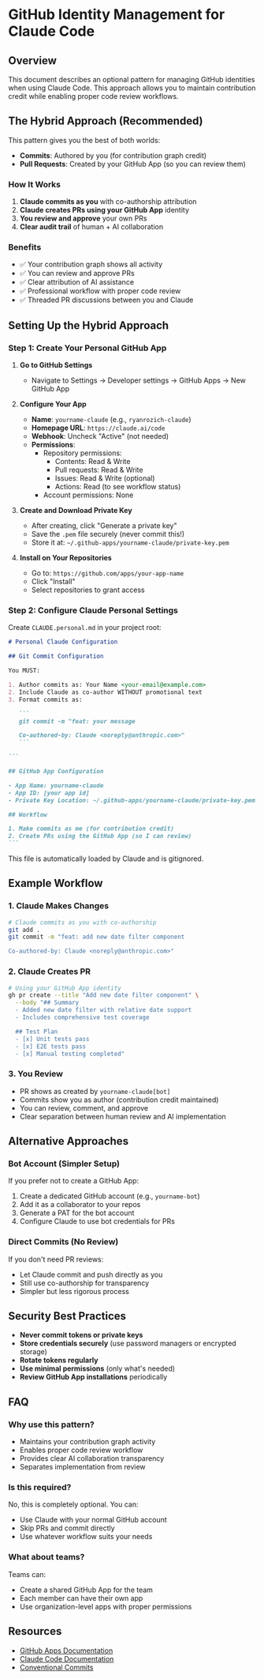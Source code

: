 # GitHub Identity Management for Claude Code

## Overview

This document describes an optional pattern for managing GitHub identities when using Claude Code. This approach allows you to maintain contribution credit while enabling proper code review workflows.

## The Hybrid Approach (Recommended)

This pattern gives you the best of both worlds:

- **Commits**: Authored by you (for contribution graph credit)
- **Pull Requests**: Created by your GitHub App (so you can review them)

### How It Works

1. **Claude commits as you** with co-authorship attribution
2. **Claude creates PRs using your GitHub App** identity
3. **You review and approve** your own PRs
4. **Clear audit trail** of human + AI collaboration

### Benefits

- ✅ Your contribution graph shows all activity
- ✅ You can review and approve PRs
- ✅ Clear attribution of AI assistance
- ✅ Professional workflow with proper code review
- ✅ Threaded PR discussions between you and Claude

## Setting Up the Hybrid Approach

### Step 1: Create Your Personal GitHub App

1. **Go to GitHub Settings**

   - Navigate to Settings → Developer settings → GitHub Apps → New GitHub App

2. **Configure Your App**

   - **Name**: `yourname-claude` (e.g., `ryanrozich-claude`)
   - **Homepage URL**: `https://claude.ai/code`
   - **Webhook**: Uncheck "Active" (not needed)
   - **Permissions**:
     - Repository permissions:
       - Contents: Read & Write
       - Pull requests: Read & Write
       - Issues: Read & Write (optional)
       - Actions: Read (to see workflow status)
     - Account permissions: None

3. **Create and Download Private Key**

   - After creating, click "Generate a private key"
   - Save the `.pem` file securely (never commit this!)
   - Store it at: `~/.github-apps/yourname-claude/private-key.pem`

4. **Install on Your Repositories**
   - Go to: `https://github.com/apps/your-app-name`
   - Click "Install"
   - Select repositories to grant access

### Step 2: Configure Claude Personal Settings

Create `CLAUDE.personal.md` in your project root:

````markdown
# Personal Claude Configuration

## Git Commit Configuration

You MUST:

1. Author commits as: Your Name <your-email@example.com>
2. Include Claude as co-author WITHOUT promotional text
3. Format commits as:

   ```
   git commit -m "feat: your message

   Co-authored-by: Claude <noreply@anthropic.com>"
   ```

```

## GitHub App Configuration

- App Name: yourname-claude
- App ID: [your app id]
- Private Key Location: ~/.github-apps/yourname-claude/private-key.pem

## Workflow

1. Make commits as me (for contribution credit)
2. Create PRs using the GitHub App (so I can review)
```
````

This file is automatically loaded by Claude and is gitignored.

## Example Workflow

### 1. Claude Makes Changes

```bash
# Claude commits as you with co-authorship
git add .
git commit -m "feat: add new date filter component

Co-authored-by: Claude <noreply@anthropic.com>"
```

### 2. Claude Creates PR

```bash
# Using your GitHub App identity
gh pr create --title "Add new date filter component" \
  --body "## Summary
  - Added new date filter with relative date support
  - Includes comprehensive test coverage

  ## Test Plan
  - [x] Unit tests pass
  - [x] E2E tests pass
  - [x] Manual testing completed"
```

### 3. You Review

- PR shows as created by `yourname-claude[bot]`
- Commits show you as author (contribution credit maintained)
- You can review, comment, and approve
- Clear separation between human review and AI implementation

## Alternative Approaches

### Bot Account (Simpler Setup)

If you prefer not to create a GitHub App:

1. Create a dedicated GitHub account (e.g., `yourname-bot`)
2. Add it as a collaborator to your repos
3. Generate a PAT for the bot account
4. Configure Claude to use bot credentials for PRs

### Direct Commits (No Review)

If you don't need PR reviews:

- Let Claude commit and push directly as you
- Still use co-authorship for transparency
- Simpler but less rigorous process

## Security Best Practices

- **Never commit tokens or private keys**
- **Store credentials securely** (use password managers or encrypted storage)
- **Rotate tokens regularly**
- **Use minimal permissions** (only what's needed)
- **Review GitHub App installations** periodically

## FAQ

### Why use this pattern?

- Maintains your contribution graph activity
- Enables proper code review workflow
- Provides clear AI collaboration transparency
- Separates implementation from review

### Is this required?

No, this is completely optional. You can:

- Use Claude with your normal GitHub account
- Skip PRs and commit directly
- Use whatever workflow suits your needs

### What about teams?

Teams can:

- Create a shared GitHub App for the team
- Each member can have their own app
- Use organization-level apps with proper permissions

## Resources

- [GitHub Apps Documentation](https://docs.github.com/en/apps)
- [Claude Code Documentation](https://docs.anthropic.com/en/docs/claude-code)
- [Conventional Commits](https://www.conventionalcommits.org/)
